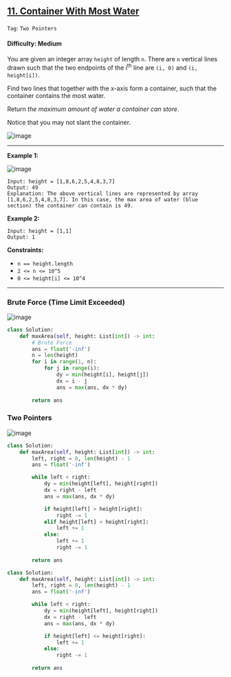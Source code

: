 ## [11. Container With Most Water](https://leetcode.com/problems/container-with-most-water)

```Tag```: ```Two Pointers```

#### Difficulty: Medium

You are given an integer array ```height``` of length ```n```. There are ```n``` vertical lines drawn such that the two endpoints of the i<sup>th</sup> line are ```(i, 0)``` and ```(i, height[i])```.

Find two lines that together with the x-axis form a container, such that the container contains the most water.

Return _the maximum amount of water a container can store_.

Notice that you may not slant the container.

![image](https://github.com/quananhle/Python/assets/35042430/991c793d-b4b2-4017-8d0c-8fa8c9d67341)

---

__Example 1:__

![image](https://s3-lc-upload.s3.amazonaws.com/uploads/2018/07/17/question_11.jpg)
```
Input: height = [1,8,6,2,5,4,8,3,7]
Output: 49
Explanation: The above vertical lines are represented by array [1,8,6,2,5,4,8,3,7]. In this case, the max area of water (blue section) the container can contain is 49.
```

__Example 2:__
```
Input: height = [1,1]
Output: 1
```

__Constraints:__

- ```n == height.length```
- ```2 <= n <= 10^5```
- ```0 <= height[i] <= 10^4```

---

### Brute Force (Time Limit Exceeded)

![image](https://github.com/quananhle/Python/assets/35042430/d6ef26be-213a-4af8-812b-4c913f157889)

```Python
class Solution:
    def maxArea(self, height: List[int]) -> int:
        # Brute Force
        ans = float('-inf')
        n = len(height)
        for i in range(1, n):
            for j in range(i):
                dy = min(height[i], height[j])
                dx = i - j
                ans = max(ans, dx * dy)
        
        return ans
```

### Two Pointers

![image](https://github.com/quananhle/Python/assets/35042430/453acda9-6353-4e93-8a16-9e4b26e382b6)

```Python
class Solution:
    def maxArea(self, height: List[int]) -> int:
        left, right = 0, len(height) - 1
        ans = float('-inf')

        while left < right:
            dy = min(height[left], height[right])
            dx = right - left
            ans = max(ans, dx * dy)

            if height[left] > height[right]:
                right -= 1
            elif height[left] < height[right]:
                left += 1
            else:
                left += 1
                right -= 1
        
        return ans
```

```Python
class Solution:
    def maxArea(self, height: List[int]) -> int:
        left, right = 0, len(height) - 1
        ans = float('-inf')

        while left < right:
            dy = min(height[left], height[right])
            dx = right - left
            ans = max(ans, dx * dy)

            if height[left] <= height[right]:
                left += 1
            else:
                right -= 1
        
        return ans
```
